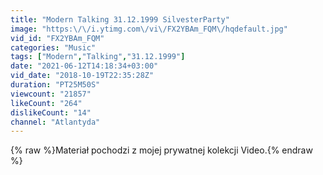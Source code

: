 ```yaml
---
title: "Modern Talking 31.12.1999 SilvesterParty"
image: "https:\/\/i.ytimg.com\/vi\/FX2YBAm_FQM\/hqdefault.jpg"
vid_id: "FX2YBAm_FQM"
categories: "Music"
tags: ["Modern","Talking","31.12.1999"]
date: "2021-06-12T14:18:34+03:00"
vid_date: "2018-10-19T22:35:28Z"
duration: "PT25M50S"
viewcount: "21857"
likeCount: "264"
dislikeCount: "14"
channel: "Atlantyda"
---
```

{% raw %}Materiał pochodzi z mojej prywatnej kolekcji Video.{% endraw %}
